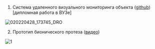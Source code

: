 1. Система удаленного визуального мониторинга объекта ([github](https://github.com/raketanamarse/juggernaut)) [дипломная работа в ВУЗе]

![020220428_173745_DRO](https://user-images.githubusercontent.com/104571006/165778176-45fc84ee-3507-4098-84d8-3611110b6a02.jpg)

2. Прототип бионического протеза ([видео](https://github.com/raketanamarse/bionikarm/blob/main/arm.mp4))

   
![1](https://github.com/raketanamarse/bionikarm/assets/104571006/100b9846-882f-4ef3-85c7-f6b7d3b191c0)
